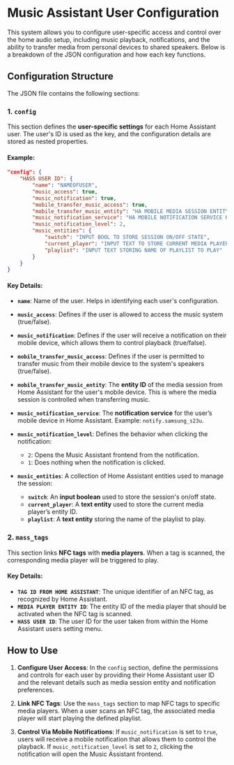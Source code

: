 # Music Assistant User Configuration

This system allows you to configure user-specific access and control over the home audio setup, including music playback, notifications, and the ability to transfer media from personal devices to shared speakers. Below is a breakdown of the JSON configuration and how each key functions.

## Configuration Structure

The JSON file contains the following sections:

### 1. `config`
This section defines the **user-specific settings** for each Home Assistant user. The user's ID is used as the key, and the configuration details are stored as nested properties.

#### Example:
```json
"config": {
    "HASS USER ID": {
        "name": "NAMEOFUSER",
        "music_access": true,
        "music_notification": true,
        "mobile_transfer_music_access": true,
        "mobile_transfer_music_entity": "HA MOBILE MEDIA SESSION ENTITY ID HERE",
        "music_notification_service": "HA MOBILE NOTIFICATION SERVICE HERE",
        "music_notification_level": 2,
        "music_entities": {
            "switch": "INPUT BOOL TO STORE SESSION ON/OFF STATE",
            "current_player": "INPUT TEXT TO STORE CURRENT MEDIA PLAYER ENTITY ID",
            "playlist": "INPUT TEXT STORING NAME OF PLAYLIST TO PLAY"
        }
    }
}
```

#### Key Details:

- **`name`**: Name of the user. Helps in identifying each user's configuration.
  
- **`music_access`**: Defines if the user is allowed to access the music system (true/false).
  
- **`music_notification`**: Defines if the user will receive a notification on their mobile device, which allows them to control playback (true/false).
  
- **`mobile_transfer_music_access`**: Defines if the user is permitted to transfer music from their mobile device to the system's speakers (true/false).
  
- **`mobile_transfer_music_entity`**: The **entity ID** of the media session from Home Assistant for the user's mobile device. This is where the media session is controlled when transferring music.

- **`music_notification_service`**: The **notification service** for the user’s mobile device in Home Assistant. Example: `notify.samsung_s23u`.

- **`music_notification_level`**: Defines the behavior when clicking the notification:
  - `2`: Opens the Music Assistant frontend from the notification.
  - `1`: Does nothing when the notification is clicked.

- **`music_entities`**: A collection of Home Assistant entities used to manage the session:
  - **`switch`**: An **input boolean** used to store the session's on/off state.
  - **`current_player`**: A **text entity** used to store the current media player’s entity ID.
  - **`playlist`**: A **text entity** storing the name of the playlist to play.

### 2. `mass_tags`
This section links **NFC tags** with **media players**. When a tag is scanned, the corresponding media player will be triggered to play.

#### Key Details:

- **`TAG ID FROM HOME ASSISTANT`**: The unique identifier of an NFC tag, as recognized by Home Assistant.
- **`MEDIA PLAYER ENTITY ID`**: The entity ID of the media player that should be activated when the NFC tag is scanned.
- **`HASS USER ID`**: The user ID for the user taken from within the Home Assistant users setting menu.

## How to Use

1. **Configure User Access**: In the `config` section, define the permissions and controls for each user by providing their Home Assistant user ID and the relevant details such as media session entity and notification preferences.
   
2. **Link NFC Tags**: Use the `mass_tags` section to map NFC tags to specific media players. When a user scans an NFC tag, the associated media player will start playing the defined playlist.

3. **Control Via Mobile Notifications**: If `music_notification` is set to `true`, users will receive a mobile notification that allows them to control the playback. If `music_notification_level` is set to `2`, clicking the notification will open the Music Assistant frontend.
